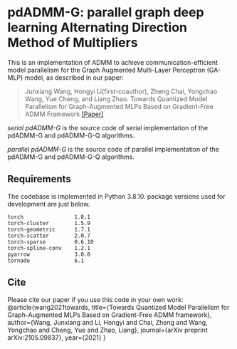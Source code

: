 # pdADMM-G: parallel graph deep learning Alternating Direction Method of Multipliers

This is an implementation of ADMM to achieve communication-efficient model parallelism for the Graph Augmented Multi-Layer Perceptron (GA-MLP) model, as described in our paper:

>Junxiang Wang, Hongyi Li(first-coauthor), Zheng Chai, Yongchao Wang, Yue Cheng, and Liang Zhao. Towards Quantized Model Parallelism for Graph-Augmented MLPs Based on Gradient-Free ADMM Framework
[[Paper]](https://www.researchgate.net/publication/351744585_Towards_Quantized_Model_Parallelism_for_Graph-Augmented_MLPs_Based_on_Gradient-Free_ADMM_framework)


*serial pdADMM-G*  is the source code of serial implementation of the pdADMM-G and pdADMM-G-Q algorithms.

*parallel pdADMM-G* is the source code of parallel implementation of the pdADMM-G and pdADMM-G-Q algorithms.

## Requirements
The codebase is implemented in Python 3.8.10. package versions used for development are just below.
```
torch                1.8.1
torch-cluster        1.5.9
torch-geometric      1.7.1
torch-scatter        2.0.7
torch-sparse         0.6.10
torch-spline-conv    1.2.1
pyarrow              3.0.0
tornado              6.1
```
## Cite

Please cite our paper if you use this code in your own work:
@article{wang2021towards,
  title={Towards Quantized Model Parallelism for Graph-Augmented MLPs Based on Gradient-Free ADMM framework},
  author={Wang, Junxiang and Li, Hongyi and Chai, Zheng and Wang, Yongchao and Cheng, Yue and Zhao, Liang},
  journal={arXiv preprint arXiv:2105.09837},
  year={2021}
}
